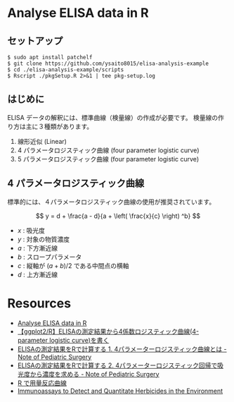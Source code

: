 # Analyse ELISA data in R

## セットアップ

```shell
$ sudo apt install patchelf
$ git clone https://github.com/ysaito8015/elisa-analysis-example
$ cd ./elisa-analysis-example/scripts
$ Rscript ./pkgSetup.R 2>&1 | tee pkg-setup.log
```

## はじめに
ELISA データの解釈には、標準曲線（検量線）の作成が必要です。
検量線の作り方は主に３種類があります。

1. 線形近似 (Linear)
1. 4 パラメータロジスティック曲線 (four parameter logistic curve)
1. 5 パラメータロジスティック曲線 (four parameter logistic curve)


## 4 パラメータロジスティック曲線
標準的には、４パラメータロジスティック曲線の使用が推奨されています。

$$
y = d + \frac{a - d}{a + \left( \frac{x}{c} \right) ^b}
$$

- $x$ : 吸光度
- $y$ : 対象の物質濃度
- $a$ : 下方漸近線
- $b$ : スロープパラメータ
- $c$ : 縦軸が $(a+b)/2$ である中間点の横軸
- $d$ : 上方漸近線



# Resources
- [Analyse ELISA data in R](https://janalin.github.io/analyse-ELISA)
- [【ggplot2/R】ELISAの測定結果から4係数ロジスティック曲線(4-parameter logistic curve)を書く](https://qiita.com/insilicomab/items/ac628df4cb97f2992114)
- [ELISAの測定結果をRで計算する 1. 4パラメーターロジスティック曲線とは - Note of Pediatric Surgery](https://pediatricsurgery.hatenadiary.jp/entry/2017/01/23/145836)
- [ELISAの測定結果をRで計算する 2. 4パラメーターロジスティック回帰で吸光度から濃度を求める - Note of Pediatric Surgery](https://pediatricsurgery.hatenadiary.jp/entry/2017/01/30/202953)
- [R で用量反応曲線](http://rstudio-pubs-static.s3.amazonaws.com/63117_47264132789f40f690a707ee5429f45a.html)
- [Immunoassays to Detect and Quantitate Herbicides in the Environment](https://www.cambridge.org/core/journals/weed-technology/article/abs/immunoassays-to-detect-and-quantitate-herbicides-in-the-environment/099205F74AF04CB62C17197E093C54E0)
